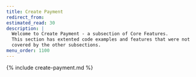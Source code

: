 ```yaml
---
title: Create Payment
redirect_from:
estimated_read: 30
description: |
  Welcome to Create Payment - a subsection of Core Features.
  This section has extented code examples and features that were not
  covered by the other subsections.
menu_order: 1100
---
```


{% include create-payment.md %}

[complete-url]: /payment-instruments/invoice/features/technical-reference/complete-url
[3ds2]: /payment-instruments/invoice/features/core-features/3d-secure-2
[payee-reference]: /payment-instruments/invoice/features/technical-reference/payee-reference
[paymenturl]: /payment-instruments/invoice/features/technical-reference/payment-url
[price-resource]: /payment-instruments/invoice/features/technical-reference/prices
[settlement-and-reconciliation]: /payment-instruments/invoice/features/core-features/settlement-reconciliation
[split-settlement]: /checkout/features/core-features/settlement-reconciliation#split-settlement
[user-agent]: https://en.wikipedia.org/wiki/User_agent